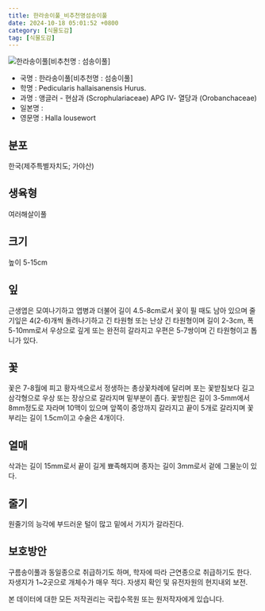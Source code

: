 ```yaml
---
title: 한라송이풀_비추천명섬송이풀
date: 2024-10-18 05:01:52 +0800
category: [식물도감]
tag: [식물도감]
---
```




![한라송이풀[비추천명 : 섬송이풀]](/fileUpload/plants/basic/Scrophulariaceae/Pedicularis/9596/9596_1_th2.jpg)
- 국명 : 한라송이풀[비추천명 : 섬송이풀]
- 학명 : Pedicularis hallaisanensis Hurus.
- 과명 : 앵글러 - 현삼과 (Scrophulariaceae) APG Ⅳ- 열당과 (Orobanchaceae)
- 일본명 : 
- 영문명 : Halla lousewort


## 분포
한국(제주특별자치도; 가야산) 
## 생육형
여러해살이풀
## 크기
높이 5-15cm
## 잎
근생엽은 모여나기하고 엽병과 더불어 길이 4.5-8cm로서 꽃이 필 때도 남아 있으며 줄기잎은 4(2-6)개씩 돌려나기하고 긴 타원형 또는 난상 긴 타원형이며 길이 2-3cm, 폭 5-10mm로서 우상으로 깊게 또는 완전히 갈라지고 우편은 5-7쌍이며 긴 타원형이고 톱니가 있다.
## 꽃
꽃은 7-8월에 피고 황자색으로서 정생하는 총상꽃차례에 달리며 포는 꽃받침보다 길고 삼각형으로 우상 또는 장상으로 갈라지며 밑부분이 좁다. 꽃받침은 길이 3-5mm에서 8mm정도로 자라며 10맥이 있으며 앞쪽이 중앙까지 갈라지고 끝이 5개로 갈라지며 꽃부리는 길이 1.5cm이고 수술은 4개이다.
## 열매
삭과는 길이 15mm로서 끝이 길게 뾰족해지며 종자는 길이 3mm로서 겉에 그물눈이 있다.
## 줄기
원줄기의 능각에 부드러운 털이 많고 밑에서 가지가 갈라진다.
## 보호방안
구름송이풀과 동일종으로 취급하기도 하며, 학자에 따라 근연종으로 취급하기도 한다. 자생지가 1~2곳으로 개체수가 매우 적다. 자생지 확인 및 유전자원의 현지내외 보전.






본 데이터에 대한 모든 저작권리는 국립수목원 또는 원저작자에게 있습니다.
